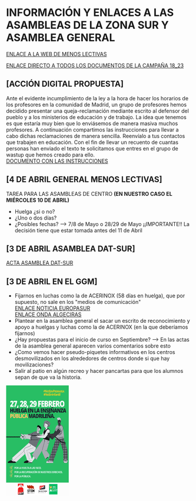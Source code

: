 # INFORMACIÓN Y ENLACES A LAS ASAMBLEAS DE LA ZONA SUR Y ASAMBLEA GENERAL 
[ENLACE A LA WEB DE MENOS LECTIVAS](https://sites.google.com/view/menoslectivas/inicio?fbclid=PAAaaqWAbWZwA0s3rgv9F3sp_PvYYOQWqU_nt5EED4Tb0_pllt68GAWjk8tj0)

[ENLACE DIRECTO A TODOS LOS DOCUMENTOS DE LA CAMPAÑA 18_23](https://docs.google.com/document/d/1Q08LgGZRj7RZ8u_8xzcPUhxvCBtdeepL/edit)
## [ACCIÓN DIGITAL PROPUESTA]
Ante el evidente incumplimiento de la ley a la hora de hacer los horarios de los profesores en la comunidad de Madrid, un grupo de profesores hemos decidido presentar una queja-reclamación mediante escrito al defensor del pueblo y a los ministerios de educación y de trabajo.
La idea que tenemos es que estaría muy bien que lo enviásemos de manera masiva muchos profesores.
A continuación compartimos las instrucciones para llevar a cabo dichas reclamaciones de manera sencilla.
Reenvíalo a tus contactos que trabajen en educación.
Con el fin de llevar un recuento de cuantas personas han enviado el texto te solicitamos que entres en el grupo de wastup que hemos creado para ello.
<br>
[DOCUMENTO CON LAS INSTRUCCIONES](https://mega.nz/file/xN8TEQrS#xMtkAtGsG8oAGbFPa66K3617xfjDgLr2GpFWz5OW7LY)

## [4 DE ABRIL GENERAL MENOS LECTIVAS]
TAREA PARA LAS ASAMBLEAS DE CENTRO <b>(EN NUESTRO CASO EL MIÉRCOLES 10 DE ABRIL)</b>
  - Huelga ¿si o no?
  - ¿Uno o dos días?
  - ¿Posibles fechas? --> 7/8 de Mayo o 28/29 de Mayo
  ¡¡IMPORTANTE!! La decisión tiene que estar tomada antes del 11 de Abril

## [3 DE ABRIL ASAMBLEA DAT-SUR]

[ACTA ASAMBLEA DAT-SUR](https://mega.nz/file/kFcjCZrR#zG1JxgKvzaybqxq1ST4BahFvlh2J6lZOjgrI3Nv08rE)

## [3 DE ABRIL EN EL GGM]
- Fijarnos en luchas como la de ACERINOX (58 días en huelga), que por supuesto, no sale en los "medios de comunicación" <br>
[ENLACE NOTICIA EUROPASUR](https://www.europasur.es/los_barrios/Acerinox-comite-huelga-negociacion-convenio_0_1886513579.html) <br>
[ENLACE ONDA ALGECIRAS](https://www.youtube.com/watch?v=CWtThocu-m8)
- Plantear en la asamblea general el sacar un escrito de reconocimiento y apoyo a huelgas y luchas como la de ACERINOX (en la que deberíamos fijarnos)
- ¿Hay propuestas para el inicio de curso en Septiembre? --> En las actas de la asamblea general aparecen varios comentarios sobre esto
- ¿Como vemos hacer pseudo-piquetes informativos en los centros desmovilizados en los alrededores de centros donde si que hay movilizaciones?
- Salir al patio en algún recreo y hacer pancartas para que los alumnos sepan de que va la historia.

  

<img src="cartel.jpg" height="300px" width="170px" alt="Photo of creator"/>
